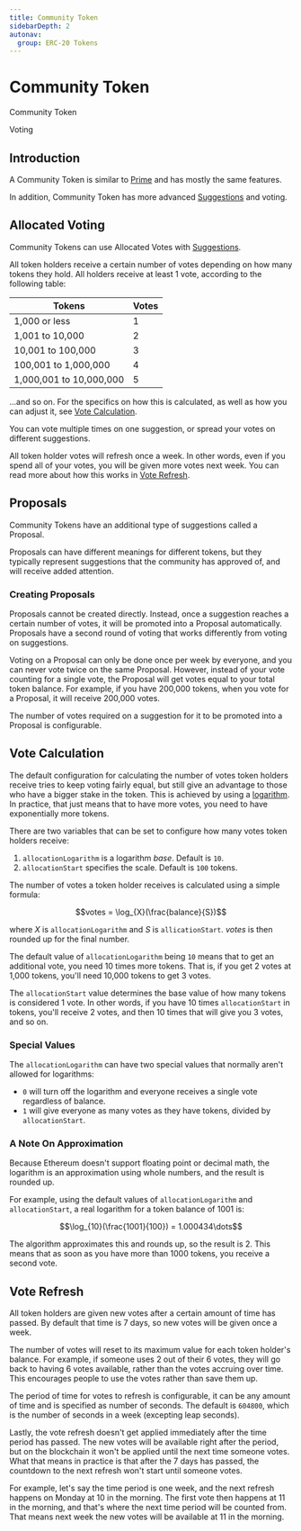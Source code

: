 ```yaml
---
title: Community Token
sidebarDepth: 2
autonav:
  group: ERC-20 Tokens
---
```


# Community Token

<Deployer code="commed">Community Token</Deployer>

<Dapp url="https://app.blockwell.ai/suggestions">Voting</Dapp>

## Introduction

A Community Token is similar to [Prime](./prime.md) and has mostly the same features.

In addition, Community Token has more advanced [Suggestions](./suggestions.md) and voting.

## Allocated Voting

Community Tokens can use Allocated Votes with [Suggestions](./suggestions.md).

All token holders receive a certain number of votes depending on how many 
tokens they hold. All holders receive at least 1 vote, according to the following table:

| Tokens | Votes |
| ------ | ----- |
| 1,000 or less | 1 | 
| 1,001 to 10,000 | 2 |
| 10,001 to 100,000 | 3 |
| 100,001 to 1,000,000 | 4 |
| 1,000,001 to 10,000,000 | 5 |

...and so on. For the specifics on how this is calculated, as well as how you can adjust
it, see [Vote Calculation](#vote-calculation).

You can vote multiple times on one suggestion, or spread your votes on different suggestions.

All token holder votes will refresh once a week. In other words, even if you spend all of 
your votes, you will be given more votes next week. You can read more about how this
works in [Vote Refresh](#vote-refresh).

## Proposals

Community Tokens have an additional type of suggestions called a Proposal.

Proposals can have different meanings for different tokens, but they typically
represent suggestions that the community has approved of, and will receive added
attention.

### Creating Proposals

Proposals cannot be created directly. Instead, once a suggestion reaches a certain number 
of votes, it will be promoted into a Proposal automatically. Proposals have a second 
round of voting  that works differently from voting on suggestions.

Voting on a Proposal can only be done once per week by everyone, and you can never vote 
twice on the same Proposal. However, instead of your vote counting for a single vote, 
the Proposal will get votes equal to your total token balance. For example, if you 
have 200,000 tokens, when you vote for a Proposal, it will receive 200,000 votes.

The number of votes required on a suggestion for it to be promoted into a Proposal is
configurable.

## Vote Calculation

The default configuration for calculating the number of votes token holders receive
tries to keep voting fairly equal, but still give an advantage to those who have
a bigger stake in the token. This is achieved by using a 
[logarithm](https://en.wikipedia.org/wiki/Logarithm). In practice, that just means
that to have more votes, you need to have exponentially more tokens.

There are two variables that can be set to configure how many votes token holders
receive:

1. `allocationLogarithm` is a logarithm *base*. Default is `10`.
2. `allocationStart` specifies the scale. Default is `100` tokens.

The number of votes a token holder receives is calculated using a simple formula:

$$votes = \log_{X}(\frac{balance}{S})$$

where $X$ is `allocationLogarithm` and $S$ is `allicationStart`. $votes$ is then
rounded up for the final number.

The default value of `allocationLogarithm` being `10` means that to get an additional
vote, you need 10 times more tokens. That is, if you get 2 votes at 1,000 tokens,
you'll need 10,000 tokens to get 3 votes.

The `allocationStart` value determines the base value of how many tokens is
considered 1 vote. In other words, if you have 10 times `allocationStart` in tokens,
you'll receive 2 votes, and then 10 times that will give you 3 votes, and so on.

### Special Values

The `allocationLogarithm` can have two special values that normally aren't allowed
for logarithms:

- `0` will turn off the logarithm and everyone receives a single vote regardless
  of balance.
- `1` will give everyone as many votes as they have tokens, divided by
  `allocationStart`.

### A Note On Approximation

Because Ethereum doesn't support floating point or decimal math, the logarithm is
an approximation using whole numbers, and the result is rounded up.

For example, using the default values of `allocationLogarithm` and `allocationStart`,
a real logarithm for a token balance of 1001 is:

$$\log_{10}(\frac{1001}{100}) = 1.000434\dots$$

The algorithm approximates this and rounds up, so the result is $2$. This means
that as soon as you have more than 1000 tokens, you receive a second vote.

## Vote Refresh

All token holders are given new votes after a certain amount of time has passed.
By default that time is 7 days, so new votes will be given once a week.

The number of votes will reset to its maximum value for each token holder's balance.
For example, if someone uses 2 out of their 6 votes, they will go back to having
6 votes available, rather than the votes accruing over time. This encourages
people to use the votes rather than save them up.

The period of time for votes to refresh is configurable, it can be any amount
of time and is specified as number of seconds. The default is `604800`, which
is the number of seconds in a week (excepting leap seconds).

Lastly, the vote refresh doesn't get applied immediately after the time period
has passed. The new votes will be available right after the period, but on the
blockchain it won't be applied until the next time someone votes. What that means
in practice is that after the 7 days has passed, the countdown to the next refresh
won't start until someone votes. 

For example, let's say the time period is one week, 
and the next refresh happens on Monday at 10 in the morning. The first vote then
happens at 11 in the morning, and that's where the next time period will be
counted from. That means next week the new votes will be available at 11 in
the morning.
